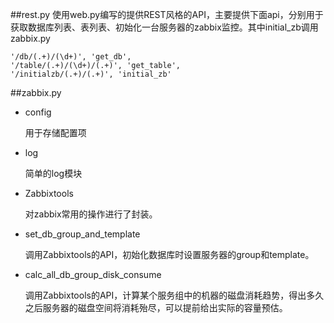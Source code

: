 ##rest.py
使用web.py编写的提供REST风格的API，主要提供下面api，分别用于获取数据库列表、表列表、初始化一台服务器的zabbix监控。其中initial_zb调用zabbix.py

    '/db/(.+)/(\d+)', 'get_db',
    '/table/(.+)/(\d+)/(.+)', 'get_table',
    '/initialzb/(.+)/(.+)', 'initial_zb'

##zabbix.py
* config

    用于存储配置项
* log

    简单的log模块
* Zabbixtools
    
    对zabbix常用的操作进行了封装。
    
* set_db_group_and_template
    
    调用Zabbixtools的API，初始化数据库时设置服务器的group和template。

* calc_all_db_group_disk_consume

    调用Zabbixtools的API，计算某个服务组中的机器的磁盘消耗趋势，得出多久之后服务器的磁盘空间将消耗殆尽，可以提前给出实际的容量预估。